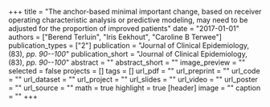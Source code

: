 +++
title = "The anchor-based minimal important change, based on receiver operating characteristic analysis or predictive modeling, may need to be adjusted for the proportion of improved patients"
date = "2017-01-01"
authors = ["Berend Terluin", "Iris Eekhout", "Caroline B Terwee"]
publication_types = ["2"]
publication = "Journal of Clinical Epidemiology, (83), _pp. 90--100_"
publication_short = "Journal of Clinical Epidemiology, (83), _pp. 90--100_"
abstract = ""
abstract_short = ""
image_preview = ""
selected = false
projects = []
tags = []
url_pdf = ""
url_preprint = ""
url_code = ""
url_dataset = ""
url_project = ""
url_slides = ""
url_video = ""
url_poster = ""
url_source = ""
math = true
highlight = true
[header]
image = ""
caption = ""
+++
